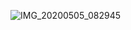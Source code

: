 ![IMG_20200505_082945](https://user-images.githubusercontent.com/3673236/85357234-b7987380-b4c5-11ea-9dc7-19a30deba325.jpg)
